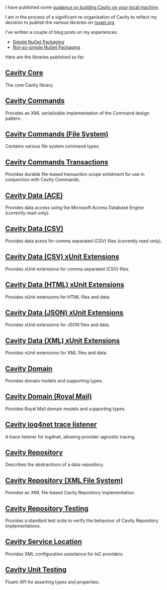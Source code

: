 I have published some [guidance on building Cavity on your local machine](BuildCavity.md).

I am in the process of a significant re-organisation of Cavity to reflect my decision to publish the various libraries on [nuget.org](http://nuget.org/List/Search?searchTerm=author%3A%20Alan%20Dean)

I've written a couple of blog posts on my experiences:
  * [Simple NuGet Packaging](http://alandean.blogspot.com/2011/10/simple-nuget-packaging.html)
  * [Not-so-simple NuGet Packaging](http://alandean.blogspot.com/2011/10/not-so-simple-nuget-packaging.html)

Here are the libraries published so far:

## [Cavity Core](CavityCore.md) ##

The core Cavity library.

## [Cavity Commands](CavityCommands.md) ##

Provides an XML serializable implementation of the Command design pattern.

## [Cavity Commands (File System)](CavityCommandsFileSystem.md) ##

Contains various file system command types.

## [Cavity Commands Transactions](CavityTransactionsCommands.md) ##

Provides durable file-based transaction scope enlistment for use in conjunction with Cavity Commands.

## [Cavity Data (ACE)](CavityDataAce.md) ##

Provides data access using the Microsoft Access Database Engine (currently read-only).

## [Cavity Data (CSV)](CavityDataCsv.md) ##

Provides data acess for comma separated (CSV) files (currently read-only).

## [Cavity Data (CSV) xUnit Extensions](CavityDataCsvXunit.md) ##

Provides xUnit extensions for comma separated (CSV) files.

## [Cavity Data (HTML) xUnit Extensions](CavityDataHtmlXunit.md) ##

Provides xUnit extensions for HTML files and data.

## [Cavity Data (JSON) xUnit Extensions](CavityDataJsonXunit.md) ##

Provides xUnit extensions for JSON files and data.

## [Cavity Data (XML) xUnit Extensions](CavityDataXmlXunit.md) ##

Provides xUnit extensions for XML files and data.

## [Cavity Domain](CavityDomain.md) ##

Provides domain models and supporting types.

## [Cavity Domain (Royal Mail)](CavityDomainRoyalMail.md) ##

Provides Royal Mail domain models and supporting types.

## [Cavity log4net trace listener](CavityDiagnosticsLog4Net.md) ##

A trace listener for log4net, allowing provider-agnostic tracing.

## [Cavity Repository](CavityRepository.md) ##

Describes the abstractions of a data repository.

## [Cavity Repository (XML File System)](CavityRepositoryFileSystemXml.md) ##

Provides an XML file-based Cavity Repository implementation.

## [Cavity Repository Testing](CavityTestingRepository.md) ##

Provides a standard test suite to verify the behaviour of Cavity Repository implementations.

## [Cavity Service Location](CavityServiceLocation.md) ##

Provides XML configuration assistance for IoC providers.

## [Cavity Unit Testing](CavityTestingUnit.md) ##

Fluent API for asserting types and properties.